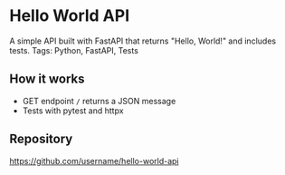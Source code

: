 # Hello World API
A simple API built with FastAPI that returns "Hello, World!" and includes tests.
Tags: Python, FastAPI, Tests

## How it works
- GET endpoint `/` returns a JSON message
- Tests with pytest and httpx

## Repository
https://github.com/username/hello-world-api
